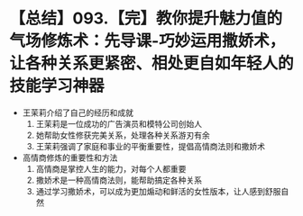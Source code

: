 # 【总结】093.【完】教你提升魅力值的气场修炼术：先导课-巧妙运用撒娇术，让各种关系更紧密、相处更自如年轻人的技能学习神器

-   王茉莉介绍了自己的经历和成就
    1.  王茉莉是一位成功的广告演员和模特公司创始人
    2.  她帮助女性修获完美关系，处理各种关系游刃有余
    3.  王茉莉强调了家庭和事业的平衡重要性，提倡高情商法则和撒娇术
-   高情商修炼的重要性和方法
    1.  高情商是掌控人生的能力，对每个人都重要
    2.  撒娇术是一种高情商法则，能帮助搞定各种关系
    3.  通过学习撒娇术，可以成为更加煽动和鲜活的女性版本，让人感到舒服自然